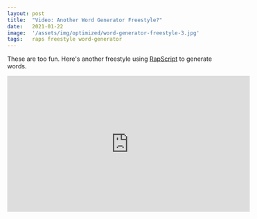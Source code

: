 ```yaml
---
layout: post
title:  "Video: Another Word Generator Freestyle?"
date:   2021-01-22
image:  '/assets/img/optimized/word-generator-freestyle-3.jpg'
tags:   raps freestyle word-generator
---
```


These are too fun. Here's another freestyle using [RapScript](https://rapscript.net) to generate words.

<iframe width="560" height="315" src="https://www.youtube.com/embed/A2xWgHIwNDM" frameborder="0" allow="accelerometer; autoplay; encrypted-media; gyroscope; picture-in-picture" allowfullscreen></iframe>
